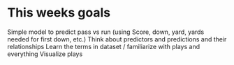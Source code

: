 # This weeks goals

Simple model to predict pass vs run	 (using Score, down, yard, yards needed for first down, etc.)
Think about predictors and predictions and their relationships
Learn the terms in dataset / familiarize with plays and everything
Visualize plays
